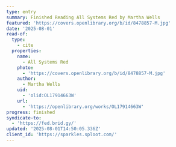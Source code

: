 ```yaml
---
type: entry
summary: Finished Reading All Systems Red by Martha Wells
featured: 'https://covers.openlibrary.org/b/id/8478857-M.jpg'
date: '2025-08-01'
read-of:
  type:
    - cite
  properties:
    name:
      - All Systems Red
    photo:
      - 'https://covers.openlibrary.org/b/id/8478857-M.jpg'
    author:
      - Martha Wells
    uid:
      - 'olid:OL17914663W'
    url:
      - 'https://openlibrary.org/works/OL17914663W'
progress: finished
syndicate-to:
  - 'https://fed.brid.gy/'
updated: '2025-08-01T14:50:05.336Z'
client_id: 'https://sparkles.sploot.com/'
---
```


